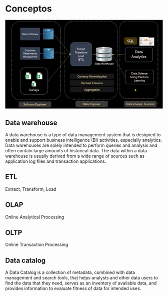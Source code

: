 # Conceptos 

![data roles](img/data_roles.png)

## Data warehouse

A data warehouse is a type of data management system that is designed to enable and support business intelligence (BI) activities, especially analytics. Data warehouses are solely intended to perform queries and analysis and often contain large amounts of historical data. The data within a data warehouse is usually derived from a wide range of sources such as application log files and transaction applications. 

## ETL

Extract, Transform, Load

## OLAP

Online Analytical Processing

## OLTP

Online Transaction Processing

## Data catalog

A Data Catalog is a collection of metadata, combined with data management and search tools, that helps analysts and other data users to find the data that they need, serves as an inventory of available data, and provides information to evaluate fitness of data for intended uses.